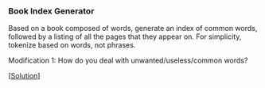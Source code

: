 ### Book Index Generator

Based on a book composed of words, generate an index of common words, followed by a listing of all the pages that they appear on. For simplicity, tokenize based on words, not phrases.

Modification 1: How do you deal with unwanted/useless/common words?

\[[Solution](solution.js)\]
